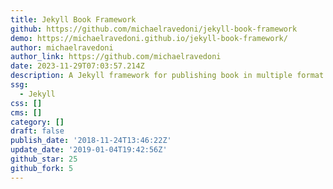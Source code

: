 ```yaml
---
title: Jekyll Book Framework
github: https://github.com/michaelravedoni/jekyll-book-framework
demo: https://michaelravedoni.github.io/jekyll-book-framework/
author: michaelravedoni
author_link: https://github.com/michaelravedoni
date: 2023-11-29T07:03:57.214Z
description: A Jekyll framework for publishing book in multiple format (HTML, PDF, epub)
ssg:
  - Jekyll
css: []
cms: []
category: []
draft: false
publish_date: '2018-11-24T13:46:22Z'
update_date: '2019-01-04T19:42:56Z'
github_star: 25
github_fork: 5
---
```

